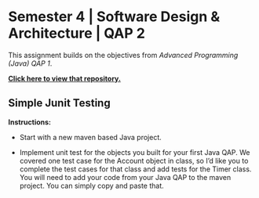 # Semester 4 | Software Design & Architecture | QAP 2
 
 This assignment builds on the objectives from *Advanced Programming (Java) QAP 1*. 
 
 [**Click here to view that repository.**](https://github.com/MakenzieRoberts/S4_Java_QAP1)
 
## Simple Junit Testing

**Instructions:**

 - Start with a new maven based Java project.

 - Implement unit test for the objects you built for your first Java QAP. We covered one test case for the Account object in class, so I’d like you to complete the test cases for that class and add tests for the Timer class. You will need to add your code from your Java QAP to the maven project. You can simply copy and paste that.
